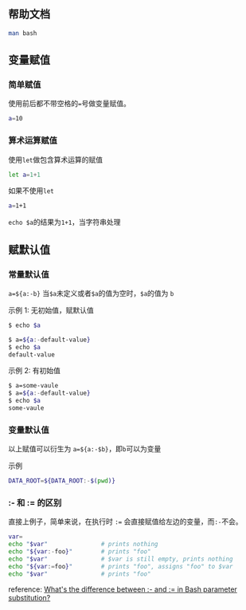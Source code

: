 [//title]: (bash-cookbook)
[//englishtitle]: (bash-cookbook)
[//category]: (linux,bash,tutorial,cookbook)
[//tags]: (linux,bash,cookbook)
[//createtime]: (20220311)
[//updatetime]: (20220311)

## 帮助文档

```bash
man bash
```

## 变量赋值

### 简单赋值

使用前后都不带空格的`=`号做变量赋值。

```bash
a=10
```

### 算术运算赋值

使用`let`做包含算术运算的赋值

```bash
let a=1+1
```

如果不使用`let`

```bash
a=1+1
```

`echo $a`的结果为`1+1`，当字符串处理

## 赋默认值

### 常量默认值

`a=${a:-b}` 当`$a`未定义或者`$a`的值为空时，`$a`的值为 `b`

示例 1: 无初始值，赋默认值

```bash
$ echo $a

$ a=${a:-default-value}
$ echo $a
default-value
```

示例 2: 有初始值

```bash
$ a=some-vaule
$ a=${a:-default-value}
$ echo $a
some-vaule
```

### 变量默认值

以上赋值可以衍生为 `a=${a:-$b}`，即`b`可以为变量

示例

```bash
DATA_ROOT=${DATA_ROOT:-$(pwd)}
```

### :- 和 := 的区别

直接上例子，简单来说，在执行时 `:=` 会直接赋值给左边的变量，而`:-`不会。

```bash
var=
echo "$var"               # prints nothing
echo "${var:-foo}"        # prints "foo"
echo "$var"               # $var is still empty, prints nothing
echo "${var:=foo}"        # prints "foo", assigns "foo" to $var
echo "$var"               # prints "foo"
```

reference: [What's the difference between :- and := in Bash parameter substitution?](https://stackoverflow.com/questions/48218775/whats-the-difference-between-and-in-bash-parameter-substitution)
